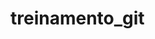 # treinamento_git

<!-- ALL-CONTRIBUTORS-LIST:START - Do not remove or modify this section -->
<!-- prettier-ignore -->

<!-- ALL-CONTRIBUTORS-LIST:END -->

